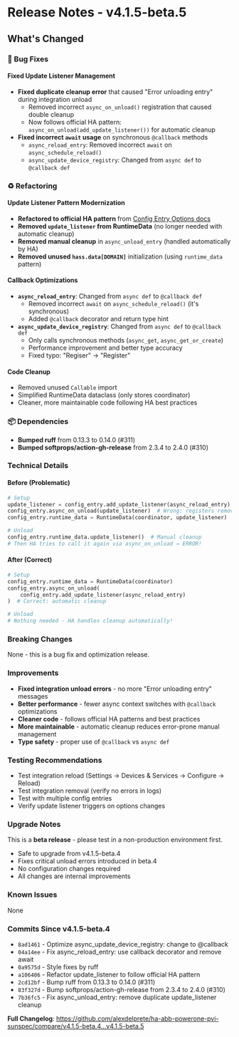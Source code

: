 # Release Notes - v4.1.5-beta.5

## What's Changed

### 🐛 Bug Fixes

#### Fixed Update Listener Management
- **Fixed duplicate cleanup error** that caused "Error unloading entry" during integration unload
  - Removed incorrect `async_on_unload()` registration that caused double cleanup
  - Now follows official HA pattern: `async_on_unload(add_update_listener())` for automatic cleanup
- **Fixed incorrect `await` usage** on synchronous `@callback` methods
  - `async_reload_entry`: Removed incorrect `await` on `async_schedule_reload()`
  - `async_update_device_registry`: Changed from `async def` to `@callback def`

### ♻️ Refactoring

#### Update Listener Pattern Modernization
- **Refactored to official HA pattern** from [Config Entry Options docs](https://developers.home-assistant.io/docs/config_entries_options_flow_handler/#signal-updates)
- **Removed `update_listener` from RuntimeData** (no longer needed with automatic cleanup)
- **Removed manual cleanup** in `async_unload_entry` (handled automatically by HA)
- **Removed unused `hass.data[DOMAIN]`** initialization (using `runtime_data` pattern)

#### Callback Optimizations
- **`async_reload_entry`**: Changed from `async def` to `@callback def`
  - Removed incorrect `await` on `async_schedule_reload()` (it's synchronous)
  - Added `@callback` decorator and return type hint
- **`async_update_device_registry`**: Changed from `async def` to `@callback def`
  - Only calls synchronous methods (`async_get`, `async_get_or_create`)
  - Performance improvement and better type accuracy
  - Fixed typo: "Regiser" → "Register"

#### Code Cleanup
- Removed unused `Callable` import
- Simplified RuntimeData dataclass (only stores coordinator)
- Cleaner, more maintainable code following HA best practices

### 📦 Dependencies

- **Bumped ruff** from 0.13.3 to 0.14.0 (#311)
- **Bumped softprops/action-gh-release** from 2.3.4 to 2.4.0 (#310)

### Technical Details

#### Before (Problematic)
```python
# Setup
update_listener = config_entry.add_update_listener(async_reload_entry)
config_entry.async_on_unload(update_listener)  # Wrong: registers removal callable
config_entry.runtime_data = RuntimeData(coordinator, update_listener)

# Unload
config_entry.runtime_data.update_listener()  # Manual cleanup
# Then HA tries to call it again via async_on_unload → ERROR!
```

#### After (Correct)
```python
# Setup
config_entry.runtime_data = RuntimeData(coordinator)
config_entry.async_on_unload(
    config_entry.add_update_listener(async_reload_entry)
)  # Correct: automatic cleanup

# Unload
# Nothing needed - HA handles cleanup automatically!
```

### Breaking Changes

None - this is a bug fix and optimization release.

### Improvements

- **Fixed integration unload errors** - no more "Error unloading entry" messages
- **Better performance** - fewer async context switches with `@callback` optimizations
- **Cleaner code** - follows official HA patterns and best practices
- **More maintainable** - automatic cleanup reduces error-prone manual management
- **Type safety** - proper use of `@callback` vs `async def`

### Testing Recommendations

- Test integration reload (Settings → Devices & Services → Configure → Reload)
- Test integration removal (verify no errors in logs)
- Test with multiple config entries
- Verify update listener triggers on options changes

### Upgrade Notes

This is a **beta release** - please test in a non-production environment first.

- Safe to upgrade from v4.1.5-beta.4
- Fixes critical unload errors introduced in beta.4
- No configuration changes required
- All changes are internal improvements

### Known Issues

None

### Commits Since v4.1.5-beta.4

- `8ad1461` - Optimize async_update_device_registry: change to @callback
- `04a14ee` - Fix async_reload_entry: use callback decorator and remove await
- `0a9575d` - Style fixes by ruff
- `a106406` - Refactor update_listener to follow official HA pattern
- `2cd12bf` - Bump ruff from 0.13.3 to 0.14.0 (#311)
- `83f327d` - Bump softprops/action-gh-release from 2.3.4 to 2.4.0 (#310)
- `7b36fc5` - Fix async_unload_entry: remove duplicate update_listener cleanup

**Full Changelog**: https://github.com/alexdelprete/ha-abb-powerone-pvi-sunspec/compare/v4.1.5-beta.4...v4.1.5-beta.5
